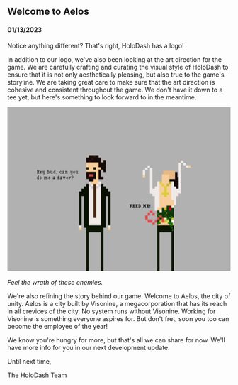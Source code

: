 ## Welcome to Aelos

#### 01/13/2023

Notice anything different? That's right, HoloDash has a logo!

In addition to our logo, we've also been looking at the art direction for the game. 
We are carefully crafting and curating the visual style of HoloDash to ensure that it is not only 
aesthetically pleasing, but also true to the game's storyline. We are taking great care to make 
sure that the art direction is cohesive and consistent throughout the game. We don't have it down 
to a tee yet, but here's something to look forward to in the meantime.

<img src="02.png" className="post-img" />

_Feel the wrath of these enemies._

We're also refining the story behind our game. Welcome to Aelos, the city of unity. Aelos is a city 
built by Visonine, a megacorporation that has its reach in all crevices of the city. No system runs 
without Visonine. Working for Visonine is something everyone aspires for. But don't fret, soon you 
too can become the employee of the year!

We know you're hungry for more, but that's all we can share for now. We'll have more info for you 
in our next development update.

Until next time,

The HoloDash Team
